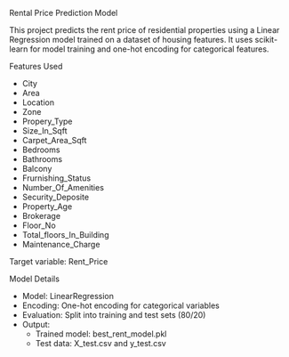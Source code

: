 Rental Price Prediction Model

This project predicts the rent price of residential properties using a 
Linear Regression model trained on a dataset of housing features. 
It uses scikit-learn for model training and one-hot encoding for categorical features.

Features Used
- City
- Area
- Location
- Zone
- Propery_Type
- Size_In_Sqft
- Carpet_Area_Sqft
- Bedrooms
- Bathrooms
- Balcony
- Frurnishing_Status
- Number_Of_Amenities
- Security_Deposite
- Property_Age
- Brokerage
- Floor_No
- Total_floors_In_Building
- Maintenance_Charge

Target variable: Rent_Price

Model Details

- Model: LinearRegression
- Encoding: One-hot encoding for categorical variables
- Evaluation: Split into training and test sets (80/20)
- Output:
  - Trained model: best_rent_model.pkl
  - Test data: X_test.csv and y_test.csv

